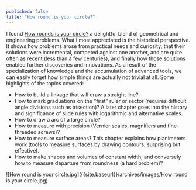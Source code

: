 ```yaml
---
published: false
title: "How round is your circle?"
---
```



I found [How rounds is your circle?](http://smile.amazon.com/How-Round-Your-Circle-Engineering/dp/0691149925/) a delightful blend of geometrical and engineering problems. What I most appreciated is the historical perspective. It shows how problems arose from practical needs and curiosity, that their solutions were incremental, competed against one another, and are quite often as recent (less than a few centuries), and finally how those solutions enabled further discoveries and innovations. As a result of the specialization of knowledge and the accumulation of advanced tools, we can easily forget how simple things are actually not trivial at all.
Some highlights of the topics covered:

* How to build a linkage that will draw a straight line? 
* How to mark graduations on the "first" ruler or sector (requires difficult angle divisions such as trisection)? A later chapter goes into the history and significance of slide rules with logarithmic and alternative scales.
* How to draw a arc of a large circle?
* How to measure with precision (Vernier scales, magnifiers and fine-threaded screws)?
* How to measure surface areas? This chapter explains how planimeters work (tools to measure surfaces by drawing contours, surprising but effective).
* How to make shapes and volumes of constant width, and conversely how to measure departure from roundness (a hard problem)?

![How round is your circle.jpg]({{site.baseurl}}/archives/images/How round is your circle.jpg)

